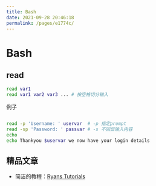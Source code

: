 ```yaml
---
title: Bash
date: 2021-09-28 20:46:18
permalink: /pages/e1774c/
---
```


# Bash

## read

```bash
read var1
read var1 var2 var3 ... # 按空格切分输入
```

例子

```bash

read -p 'Username: ' uservar  # -p 指定prompt
read -sp 'Password: ' passvar # -s 不回显输入内容
echo
echo Thankyou $uservar we now have your login details
```

## 精品文章

* 简洁的教程：[Ryans Tutorials](https://ryanstutorials.net/bash-scripting-tutorial/)

